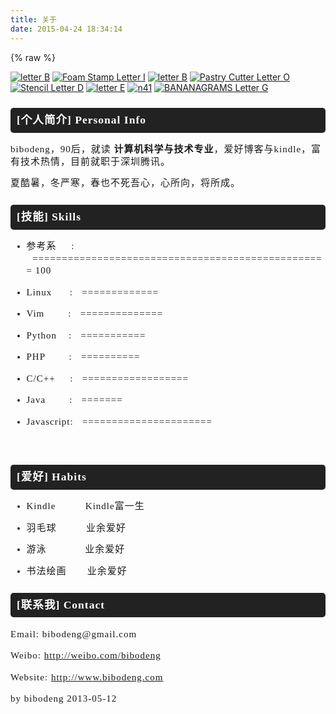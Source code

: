 ```yaml
---
title: 关于
date: 2015-04-24 18:34:14
---
```

{% raw %}
<p><a href="http://www.flickr.com/photos/49968232@N00/8566274509" id="fs_1" title="&quot;letter B&quot;"><img alt="letter B" title="letter B" src="http://static.flickr.com/8379/8566274509_8a94f6432f_s.jpg" border="0" /></a>    <a href="http://www.flickr.com/photos/49968232@N00/8187213852" id="fs_2" title="&quot;Foam Stamp Letter I&quot;"><img alt="Foam Stamp Letter I" title="Foam Stamp Letter I" src="http://static.flickr.com/8481/8187213852_5703145006_s.jpg" border="0" /></a>    <a href="http://www.flickr.com/photos/49968232@N00/8215905481" id="fs_3" title="letter B"><img alt="letter B" src="http://static.flickr.com/8350/8215905481_488e1d0b03_s.jpg" border="0" /></a>    <a href="http://www.flickr.com/photos/49968232@N00/8188007022" id="fs_4" title="Pastry Cutter Letter O"><img alt="Pastry Cutter Letter O" src="http://static.flickr.com/8200/8188007022_f1a2f9ca1a_s.jpg" border="0" /></a>    <br />
<a href="http://www.flickr.com/photos/49968232@N00/8186982854" id="fs_5" title="Stencil Letter D"><img alt="Stencil Letter D" src="http://static.flickr.com/8070/8186982854_11e6ecb00d_s.jpg" border="0" /></a>    <a href="http://www.flickr.com/photos/49968232@N00/8296927114" id="fs_6" title="&quot;letter E&quot;"><img alt="letter E" title="letter E" src="http://static.flickr.com/8213/8296927114_0db3f5c281_s.jpg" border="0" /></a>    <a href="http://www.flickr.com/photos/63943575@N00/8604884116" id="fs_7" title="n41"><img alt="n41" src="http://static.flickr.com/8260/8604884116_e46595d6b0_s.jpg" border="0" /></a>    <a href="http://www.flickr.com/photos/49968232@N00/8187031334" id="fs_8" title="BANANAGRAMS Letter G"><img alt="BANANAGRAMS Letter G" src="http://static.flickr.com/8065/8187031334_7070e63106_s.jpg" border="0" /></a>﻿﻿﻿﻿</p>
<div class="art_content" style="font-size:15px;letter-spacing:1px;line-height:1.3em;"><h3 style="background-color:#222222;color:#ffffff;padding:10px;border-top-left-radius:5px;border-top-right-radius:5px;border-bottom-right-radius:5px;border-bottom-left-radius:5px;font-family:'Times New Roman';">[个人简介] Personal Info</h3>
<p style="font-family:'Times New Roman';">bibodeng，90后，就读&nbsp;<strong>计算机科学与技术专业</strong>，爱好博客与kindle，富有技术热情，目前就职于深圳腾讯。</p>
<p style="font-family:'Times New Roman';">夏酷暑，冬严寒，春也不死吾心，心所向，将所成。</p>
<h3 style="background-color:#222222;color:#ffffff;padding:10px;border-top-left-radius:5px;border-top-right-radius:5px;border-bottom-right-radius:5px;border-bottom-left-radius:5px;font-family:'Times New Roman';">[技能] Skills</h3>
<ul style="font-family:'Times New Roman';"><li><p>参考系 &nbsp; &nbsp; : &nbsp;&nbsp;==================================================&nbsp;100</p>
</li>
<li><p>Linux &nbsp; &nbsp; &nbsp;: &nbsp; =============</p>
</li>
<li><p>Vim &nbsp; &nbsp; &nbsp; &nbsp;: &nbsp; ==============</p>
</li>
<li><p>Python &nbsp; &nbsp;: &nbsp; ===========</p>
</li>
<li><p>PHP &nbsp; &nbsp; &nbsp; &nbsp;: &nbsp; ========== &nbsp; &nbsp;</p>
</li>
<li><p>C/C++ &nbsp; &nbsp; : &nbsp; ==================</p>
</li>
<li><p>Java &nbsp; &nbsp; &nbsp; &nbsp;: &nbsp; =======</p>
</li>
<li><p>Javascript: &nbsp; ======================</p>
<p>&nbsp;</p>
</li>
</ul>
<h3 style="background-color:#222222;color:#ffffff;padding:10px;border-top-left-radius:5px;border-top-right-radius:5px;border-bottom-right-radius:5px;border-bottom-left-radius:5px;font-family:'Times New Roman';">[爱好] Habits</h3>
<ul style="font-family:'Times New Roman';"><li><p>Kindle &nbsp; &nbsp; &nbsp; &nbsp; &nbsp;Kindle富一生</p>
</li>
<li><p>羽毛球 &nbsp; &nbsp; &nbsp; &nbsp; &nbsp;业余爱好</p>
</li>
<li><p>游泳 &nbsp; &nbsp; &nbsp; &nbsp; &nbsp; &nbsp; 业余爱好 &nbsp; &nbsp;</p>
</li>
<li><p>书法绘画 &nbsp; &nbsp; &nbsp; 业余爱好</p>
</li>
</ul>
<h3 style="background-color:#222222;color:#ffffff;padding:10px;border-top-left-radius:5px;border-top-right-radius:5px;border-bottom-right-radius:5px;border-bottom-left-radius:5px;font-family:'Times New Roman';">[联系我] Contact</h3>
<p style="font-family:'Times New Roman';">Email: bibodeng@gmail.com</p>
<p style="font-family:'Times New Roman';">Weibo:&nbsp;<a href="http://weibo.com/bibodeng" target="_blank"></a><a href="http://weibo.com/bibodeng" target="_blank">http://weibo.com/bibodeng</a></p>
<p style="font-family:'Times New Roman';">Website:&nbsp;<a href="http://bibodeng.com/" target="_blank">http://www.bibodeng.com</a></p>
<p style="font-family:'Times New Roman';"></p>
<script type="text/javascript" src="http://www.douban.com/service/badge/bibodeng/?selection=latest&amp;picsize=small&amp;show=collection&amp;n=20&amp;cat=drama%7Cmovie%7Cbook%7Cmusic&amp;columns=5"></script>
<p style="font-family:'Times New Roman';">by bibodeng 2013-05-12</p>
</div>
<p></p>
<script type="text/javascript>
function swapImg(id, ele, ta_rnd) {
    var spot = Math.floor(Math.random()*letters[id].length);
    var let = letters[id][spot];

    fs_id = $(ele).id.replace(/f_/, " fs_");="" newimg="<img border='0' alt='" +let.t+"'="" title="&quot;+let.t+&quot;" src="http://static.flickr.com/&quot;+let.s+&quot;/&quot;+let.id+&quot;_&quot;+let.st+&quot;_&quot;+size+&quot;.jpg">";

    $(ele).innerHTML=newImg;
    $(fs_id).href="http://www.flickr.com/photos/"+let.o+"/"+let.id;
    $(fs_id).title='"' + let.t + '"';
    $(fs_id).innerHTML = newImg;

    $('flickrOut_' + ta_rnd).value = replaceLeg($('flickrSource').innerHTML);
}

window.onload = function(){
    swapImg();
}
</script>{% endraw %}
